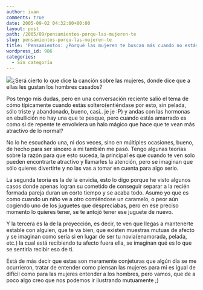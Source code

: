 ```yaml
---
author: ivan
comments: true
date: 2005-09-02 04:32:00+00:00
layout: post
path: /2005/09/pensamientos-porqu-las-mujeren-te
slug: pensamientos-porqu-las-mujeren-te
title: 'Pensamientos: ¿Porqué las mujeren te buscan más cuando no estás libre?'
wordpress_id: 986
categories:
  - Sin categoría
---
```


[![](http://photos1.blogger.com/blogger/5311/455/320/happy-girlfriend1.jpg)](http://photos1.blogger.com/blogger/5311/455/1600/happy-girlfriend1.jpg)¿Será cierto lo que dice la canción sobre las mujeres, donde dice que a ellas les gustan los hombres casados?

Pos tengo mis dudas, pero en una conversación reciente salió el tema de cómo típicamente cuando estás soltero(entiéndase por esto, sin pelada, sólo triste y abandonado, bueno, casi.. je je :P) y andas con las hormonas en ebullición no hay una que te pesque, pero cuando estás amarrado es como si de repente te envolviera un halo mágico que hace que te vean más atractivo de lo normal?

No lo he escuchado una, ni dos veces, sino en múltiples ocasiones, bueno, de hecho para ser sincero a mi también me pasó. Tengo algunas teorías sobre la razón para que esto suceda, la principal es que cuando te ven solo pueden encontrarte atractivo y llamarles la atención, pero se imaginan que sólo quieres divertirte y no las vas a tomar en cuenta para algo serio.

La segunda teoría es la de la envidia, esto lo digo porque he visto algunos casos donde apenas logran su cometido de conseguir separar a la recién formada pareja duran un corto tiempo y se acaba todo. Asumo yo que es como cuando un niño ve a otro comiéndose un caramelo, o peor aún cogiendo uno de los juguetes que despreciabas, pero en ese preciso momento lo quieres tener, se te antojó tener ese juguete de nuevo.

Y la tercera es la de la proyección, es decir, te ven que llegas a mantenerte estable con alguien, que te va bien, que existen muestras mutuas de afecto y se imaginan como sería si en lugar de ser tu novia(enamorada, pelada, etc.) la cual está recibiendo tu afecto fuera ella, se imaginan qué es lo que se sentiría recibir eso de ti.

Está de más decir que estas son meramente conjeturas que algún día se me ocurrieron, tratar de entender como piensan las mujeres para mi es igual de difícil como para las mujeres entender a los hombres, pero vamos, que de a poco algo creo que nos podemos ir ilustrando mutuamente ;)
